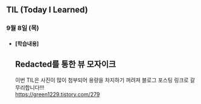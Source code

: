 ## TIL (Today I Learned)

### 9월 8일 (목)   

- #### [학습내용] 
  ## Redacted를 통한 뷰 모자이크
  이번 TIL은 사진이 많이 첨부되어 용량을 차지하기 꺼려져 블로그 포스팅 링크로 갈무리합니다!!!                            
  https://green1229.tistory.com/279
